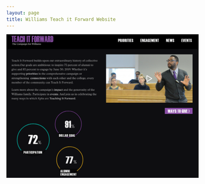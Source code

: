 ```yaml
---
layout: page
title: Williams Teach it Forward Website
---
```


![Teach it Forward](/img/teachitfwd.png)

